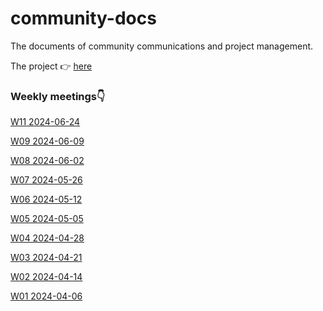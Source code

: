 # community-docs

The documents of community communications and project management.


The project 👉 [here](https://github.com/orgs/cell-labs/projects/1)


### Weekly meetings👇

[W11 2024-06-24](./weekly/week-2024-06-24.md)  

[W09 2024-06-09](./weekly/week-2024-06-09.md)  

[W08 2024-06-02](./weekly/week-2024-06-02.md)  

[W07 2024-05-26](./weekly/week-2024-05-26.md)  

[W06 2024-05-12](./weekly/week-2024-05-12.md)  

[W05 2024-05-05](./weekly/week-2024-05-05.md)  

[W04 2024-04-28](./weekly/week-2024-04-28.md)   

[W03 2024-04-21](./weekly/week-2024-04-21.md)  

[W02 2024-04-14](./weekly/week-2024-04-14.md)  

[W01 2024-04-06](./weekly/phase1-plan.md)  

